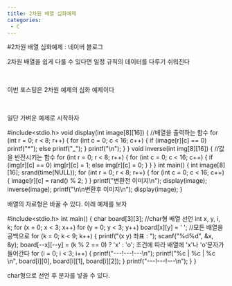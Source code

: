```yaml
---
title: 2차원 배열 심화예제
categories:
 - C
---
```

#2차원 배열 심화예제 : 네이버 블로그
<div class="wrap_rabbit pcol2 _param(1) _postViewArea221554586394" id="post-view221554586394">
<!-- Rabbit HTML --><div class="se-viewer se-theme-default" lang="ko-KR">
<!-- SE_DOC_HEADER_END -->
<div class="se-main-container">
<div class="se-component se-text se-l-default" id="SE-8c1df3de-15b5-42aa-8649-de5d04fdb748">
<div class="se-component-content">
<div class="se-section se-section-text se-l-default">
<div class="se-module se-module-text"><!-- SE-TEXT { --><p class="se-text-paragraph se-text-paragraph-align-" id="SE-8daca1e0-7e17-4d5a-a1e8-1eb457b66965" style=""><span class="se-fs- se-ff-" id="SE-e2642a53-f02e-42b3-bda6-028c16c73020" style="">2차원 배열을 쉽게 다룰 수 있다면 일정 규칙의 데이터를 다루기 쉬워진다</span></p><!-- } SE-TEXT --><!-- SE-TEXT { --><p class="se-text-paragraph se-text-paragraph-align-" id="SE-6c55a673-9a0a-49e0-a0da-9c294546c571" style=""><span class="se-fs- se-ff-" id="SE-f4656fe8-7e09-4f82-8b57-fd385aa4d93c" style="">​</span></p><!-- } SE-TEXT --><!-- SE-TEXT { --><p class="se-text-paragraph se-text-paragraph-align-" id="SE-37f52d87-3cc9-45e3-979f-8035315a8749" style=""><span class="se-fs- se-ff-" id="SE-fac5204f-b8d3-47c3-bdc0-ec7a3bbd9238" style="">이번 포스팅은 2차원 예제의 심화 예제이다</span></p><!-- } SE-TEXT --><!-- SE-TEXT { --><p class="se-text-paragraph se-text-paragraph-align-" id="SE-34f647b8-26c7-4768-b1a1-48fc184cfff1" style=""><span class="se-fs- se-ff-" id="SE-264c5e6b-b550-4ad6-a528-895e6d75c48f" style="">​</span></p><!-- } SE-TEXT --><!-- SE-TEXT { --><p class="se-text-paragraph se-text-paragraph-align-" id="SE-e017d8c7-1874-4b2c-85c2-880ed9082751" style=""><span class="se-fs- se-ff-" id="SE-35534833-6760-46ee-a2a3-19d49fb7feb9" style="">일단 가벼운 예제로 시작하자</span></p><!-- } SE-TEXT --></div>
</div>
</div>
</div> <div class="se-component se-code se-l-default" id="SE-2a729b27-803f-4865-b333-7482241b9cfd">
<div class="se-component-content">
<div class="se-section se-section-code se-l-default">
<div class="se-module se-module-code se-fs-fs13">
<div class="se-code-source">
<div class="__se_code_view language-javascript">#include&lt;stdio.h&gt;
void display(int image[8][16]) { //배열을 출력하는 함수
	for (int r = 0; r &lt; 8; r++) {
		for (int c = 0; c &lt; 16; c++)
		{
			if (image[r][c] == 0)
				printf("*");
			else
				printf("_");
		}
		printf("\n");
	}
}
void inverse(int img[8][16]) { //값을 반전시키는 함수
	for (int r = 0; r &lt; 8; r++)
	{
		for (int c = 0; c &lt; 16; c++) {
			if (img[r][c] == 0)
				img[r][c] = 1;
			else
				img[r][c] = 0;
		}
	}
}
int main() {
	int image[8][16];
	srand(time(NULL));
	for (int r = 0; r &lt; 8; r++)
	{
		for (int c = 0; c &lt; 16; c++) {
			image[r][c] = rand() % 2;
		}
	}
	printf("변환전 이미지\n");
	display(image);
	inverse(image);
	printf("\n\n변환후 이미지\n");
	display(image);
}
</div>
</div>
</div>
</div>
</div>
<script class="__se_module_data" data-module='{"type":"v2_code", "id" : "SE-2a729b27-803f-4865-b333-7482241b9cfd"}' type="text/data"></script>
</div> <div class="se-component se-text se-l-default" id="SE-8f3794d6-13f5-4804-a140-271021d89814">
<div class="se-component-content">
<div class="se-section se-section-text se-l-default">
<div class="se-module se-module-text"><!-- SE-TEXT { --><p class="se-text-paragraph se-text-paragraph-align-" id="SE-e27a792a-f602-43f4-8be0-45b00232920c" style=""><span class="se-fs- se-ff-" id="SE-9f4db8f1-4cc9-42e6-8d35-eb697a36e33f" style="">배열의 자료형은 바꿀 수 있다. 아래 예제를 보자</span></p><!-- } SE-TEXT --></div>
</div>
</div>
</div> <div class="se-component se-code se-l-default" id="SE-0e1eda13-9540-4dd8-bb69-194dae62c676">
<div class="se-component-content">
<div class="se-section se-section-code se-l-default">
<div class="se-module se-module-code se-fs-fs13">
<div class="se-code-source">
<div class="__se_code_view language-javascript">#include&lt;stdio.h&gt;
int main() {
	char board[3][3]; //char형 배열 선언
	int x, y, i, k;
	for (x = 0; x &lt; 3; x++)
		for (y = 0; y &lt; 3; y++)
			board[x][y] = ' '; //모든 배열을 공백으로
	for (k = 0; k &lt; 9; k++)
	{
		printf("(x y) 좌표 : ");
		scanf("%d%d", &amp;x, &amp;y);
		board[--x][--y] = (k % 2 == 0) ? 'x' : 'o'; 조건에 따라 배열에 'x'나 'o'문자가 들어간다
		for (i = 0; i &lt; 3; i++)
		{
			printf("---!---!---\n");
			printf("%c  | %c | %c \n", board[i][0], board[i][1], board[i][2]);
		}
		printf("---!---!---\n");
	}
}
</div>
</div>
</div>
</div>
</div>
<script class="__se_module_data" data-module='{"type":"v2_code", "id" : "SE-0e1eda13-9540-4dd8-bb69-194dae62c676"}' type="text/data"></script>
</div> <div class="se-component se-text se-l-default" id="SE-01d90854-1dd8-4fe1-9cac-51f78b6f764b">
<div class="se-component-content">
<div class="se-section se-section-text se-l-default">
<div class="se-module se-module-text"><!-- SE-TEXT { --><p class="se-text-paragraph se-text-paragraph-align-" id="SE-8b0e4d03-47ce-4b3b-8de4-4164440ae8e0" style=""><span class="se-fs- se-ff-" id="SE-978ce273-0dbc-4a68-8efc-bffdbdda8075" style="">char형으로 선언 후 문자를 넣을 수 있다.</span></p><!-- } SE-TEXT --><!-- SE-TEXT { --><p class="se-text-paragraph se-text-paragraph-align-" id="SE-af239f3f-4da9-478c-a306-946252044c54" style=""><span class="se-fs- se-ff-" id="SE-895ca7b6-9a61-45ce-b694-36c8096f78c9" style="">​</span></p><!-- } SE-TEXT --><!-- SE-TEXT { --><p class="se-text-paragraph se-text-paragraph-align-" id="SE-14f7aa0e-492e-4708-8fdb-f3dc59508ec2" style=""><span class="se-fs- se-ff-" id="SE-ecc259e3-ef10-4b1b-8896-8ec747caf8c0" style="">​</span></p><!-- } SE-TEXT --></div>
</div>
</div>
</div> </div>
</div>
</div>